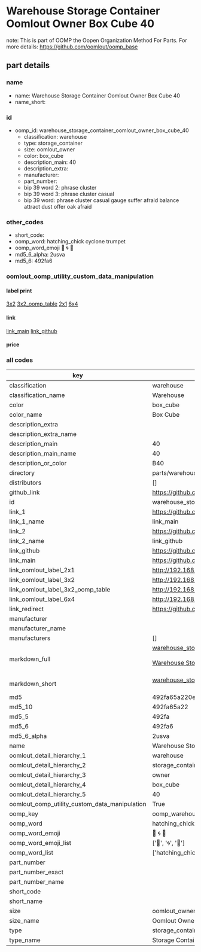# Warehouse Storage Container Oomlout Owner Box Cube 40  

note: This is part of OOMP the Oopen Organization Method For Parts. For more details: https://github.com/oomlout/oomp_base

##  part details
  







### name
* name: Warehouse Storage Container Oomlout Owner Box Cube 40
* name_short: 
### id
* oomp_id: warehouse_storage_container_oomlout_owner_box_cube_40
  * classification: warehouse
  * type: storage_container
  * size: oomlout_owner
  * color: box_cube
  * description_main: 40
  * description_extra: 
  * manufacturer: 
  * part_number: 
  * bip 39 word 2: phrase cluster
  * bip 39 word 3: phrase cluster casual
  * bip 39 word: phrase cluster casual gauge suffer afraid balance attract dust offer oak afraid

### other_codes
* short_code: 
* oomp_word: hatching_chick cyclone trumpet
* oomp_word_emoji :hatching_chick: :cyclone: :trumpet:
* md5_6_alpha: 2usva
* md5_6: 492fa6






### oomlout_oomp_utility_custom_data_manipulation
#### label print
[3x2](http://192.168.1.245:1112/?label=oomp%202usva)
[3x2_oomp_table](http://192.168.1.108:1112/?label=oomp%202usva)
[2x1](http://192.168.1.242:1112/?label=oomp%202usva)
[6x4](http://192.168.1.55:1112/?label=oomp%202usva)    

#### link

[link_main](https://github.com/oomlout/oomlout_oomp_version_1_messy/tree/main/parts/warehouse_storage_container_oomlout_owner_box_cube_40) [link_github](https://github.com/oomlout/oomlout_oomp_version_1_messy/tree/main/parts/warehouse_storage_container_oomlout_owner_box_cube_40)                             

#### price







### all codes 
| key | value |  
| --- | --- |  
| classification | warehouse |  
| classification_name | Warehouse |  
| color | box_cube |  
| color_name | Box Cube |  
| description_extra |  |  
| description_extra_name |  |  
| description_main | 40 |  
| description_main_name | 40 |  
| description_or_color | B40 |  
| directory | parts/warehouse_storage_container_oomlout_owner_box_cube_40 |  
| distributors | [] |  
| github_link | https://github.com/oomlout/oomlout_oomp_part_src/tree/main/parts/warehouse_storage_container_oomlout_owner_box_cube_40 |  
| id | warehouse_storage_container_oomlout_owner_box_cube_40 |  
| link_1 | https://github.com/oomlout/oomlout_oomp_version_1_messy/tree/main/parts/warehouse_storage_container_oomlout_owner_box_cube_40 |  
| link_1_name | link_main |  
| link_2 | https://github.com/oomlout/oomlout_oomp_version_1_messy/tree/main/parts/warehouse_storage_container_oomlout_owner_box_cube_40 |  
| link_2_name | link_github |  
| link_github | https://github.com/oomlout/oomlout_oomp_version_1_messy/tree/main/parts/warehouse_storage_container_oomlout_owner_box_cube_40 |  
| link_main | https://github.com/oomlout/oomlout_oomp_version_1_messy/tree/main/parts/warehouse_storage_container_oomlout_owner_box_cube_40 |  
| link_oomlout_label_2x1 | http://192.168.1.242:1112/?label=oomp%202usva |  
| link_oomlout_label_3x2 | http://192.168.1.245:1112/?label=oomp%202usva |  
| link_oomlout_label_3x2_oomp_table | http://192.168.1.108:1112/?label=oomp%202usva |  
| link_oomlout_label_6x4 | http://192.168.1.55:1112/?label=oomp%202usva |  
| link_redirect | https://github.com/oomlout/oomlout_oomp_version_1_messy/tree/main/parts/warehouse_storage_container_oomlout_owner_box_cube_40 |  
| manufacturer |  |  
| manufacturer_name |  |  
| manufacturers | [] |  
| markdown_full | [warehouse_storage_container_oomlout_owner_box_cube_40](none)<br>[](none)<br>[Warehouse Storage Container Oomlout Owner Box Cube 40](none)<br><br> |  
| markdown_short | [warehouse_storage_container_oomlout_owner_box_cube_40](none)<br><br> |  
| md5 | 492fa65a220ec234126c5608474b1d1e |  
| md5_10 | 492fa65a22 |  
| md5_5 | 492fa |  
| md5_6 | 492fa6 |  
| md5_6_alpha | 2usva |  
| name | Warehouse Storage Container Oomlout Owner Box Cube 40 |  
| oomlout_detail_hierarchy_1 | warehouse |  
| oomlout_detail_hierarchy_2 | storage_container |  
| oomlout_detail_hierarchy_3 | owner |  
| oomlout_detail_hierarchy_4 | box_cube |  
| oomlout_detail_hierarchy_5 | 40 |  
| oomlout_oomp_utility_custom_data_manipulation | True |  
| oomp_key | oomp_warehouse_storage_container_oomlout_owner_box_cube_40 |  
| oomp_word | hatching_chick cyclone trumpet |  
| oomp_word_emoji | :hatching_chick: :cyclone: :trumpet: |  
| oomp_word_emoji_list | [':hatching_chick:', ':cyclone:', ':trumpet:'] |  
| oomp_word_list | ['hatching_chick', 'cyclone', 'trumpet'] |  
| part_number |  |  
| part_number_exact |  |  
| part_number_name |  |  
| short_code |  |  
| short_name |  |  
| size | oomlout_owner |  
| size_name | Oomlout Owner |  
| type | storage_container |  
| type_name | Storage Container |  
